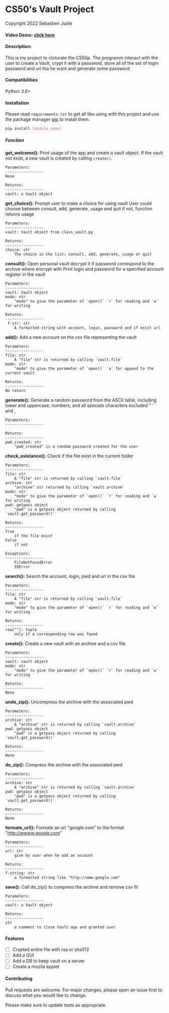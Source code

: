 # CS50's Vault Project
Copyright 2022 Sébastien Juste

#### Video Demo: [click here](todo)


#### Description:
This is my project to cloturate the CS50p. The programm interact with the user to create a Vault, crypt it with a password, store all of the set of login password and url tha he want and generate some password


#### Compatibilities
Python 3.6+


#### Installation
Please read `requirements.txt` to get all libs using with this project and use the package manager [pip](https://pip.pypa.io/en/stable/) to install them.

```bash
pip install [module_name]
```


##### Function

**get_welcome():**
    Print usage of the app and create a vault object. If the vault not exist,
    a new vault is created by calling `create()`.

    Parameters:
    -----------------
    None

    Returns:
    -----------------
    vault: a Vault object

**get_choice():**
    Prompt user to make a choice for using vault
    User could choose between consult, add, generate, usage and quit 
    if not, function returns usage

    Parameters:
    -----------------
    vault: Vault object from class_vault.py

    Returns:
    -----------------
    choice: str
        The choice in the list: consult, add, generate, usage or quit


**consult():**
    Open personal vault decrypt it if password correspond to the archive where encrypt with
    Print login and password for a specified account register in the vault

    Parameters:
    -----------------
    vault: Vault object
    mode: str
        "mode" to give the parameter of `open()` `r` for reading and `w` for writing

    Returns:
    -----------------
     f-str: str
        A formatted string with account, login, password and if exist url


**add():**
    Add a new account on the csv file representing the vault

    Parameters:
    -----------------
    file: str
        A "file" str is returned by calling `vault.file`
    mode: str
        "mode" to give the parameter of `open()` `a` for append to the current vault

    Returns:
    -----------------
    No return


**generate():**
    Generate a random password from the ASCII table, including lower and uppercase,
    numbers, and all specials characters excluded " ' ` and ,

    Parameters:
    -----------------

    Returns:
    -----------------
    pwd_created: str
        "pwd_created" is a random password created for the user



**check_existance():**
    Check if the file exist in the current folder
    
    Parameters:
    -----------------
    file: str
        A "file" str is returned by calling `vault.file`
    archive: str
        "archive" str returned by calling `vault.archive`
    mode: str
        "mode" to give the parameter of `open()` `r` for reading and `w` for writing
    pwd: getpass object
        "pwd" is a getpass object returned by calling `vault.get_password()`

    Returns:
    -----------------
    True
        if the file exist
    False
        if not

    Exceptions:
    -----------------
        FileNotFoundError
        IOError


**search():**
    Search the account, login, pwd and url in the csv file

    Parameters:
    -----------------
    file: str
        A "file" str is returned by calling `vault.file`
    mode: str
        "mode" to give the parameter of `open()` `r` for reading and `w` for writing

    Returns:
    -----------------
    row[""]: tuple
        only if a corresponding row was found


**create():**
    Create a new vault with an archive and a csv file 

    Parameters:
    -----------------
    vault: vault object
    mode: str
        "mode" to give the parameter of `open()` `r` for reading and `w` for writing

    Returns:
    -----------------
    None


**undo_zip():**
    Uncompress the archive with the associated pwd

    Parameters:
    -----------------
    archive: str
        A "archive" str is returned by calling `vault.archive`
    pwd: getpass object
        "pwd" is a getpass object returned by calling `vault.get_password()`

    Returns:
    -----------------
    None



**do_zip():**
    Compress the archive with the associated pwd

    Parameters:
    -----------------
    archive: str
        A "archive" str is returned by calling `vault.archive`
    pwd: getpass object
        "pwd" is a getpass object returned by calling `vault.get_password()`

    Returns:
    -----------------
    None

**formate_url():**
    Formate an url "google.com" to the format "http://wwww.google.com"

    Parameters:
    -----------------
    url: str
        give by user when he add an account
    
    Returns:
    -----------------
    f-string: str
        a formatted string like "http://www.google.com"

**save():**
    Call do_zip() to compress the archive and remove csv fil

    Parameters:
    -----------------
    vault: a Vault object

    Returns:
    -----------------
    str
        a comment to close Vault app and granted user


#### Features

- [ ] Crypted entire file with rsa or sha512
- [ ] Add a GUI
- [ ] Add a DB to keep vault on a server
- [ ] Create a mozila applet

#### Contributing
Pull requests are welcome. For major changes, please open an issue first to discuss what you would like to change.

Please make sure to update tests as appropriate.